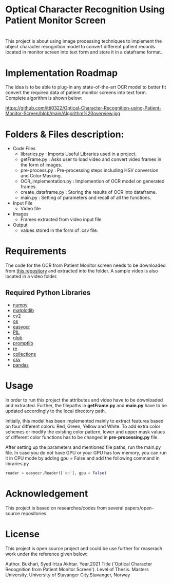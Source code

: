 # Optical Character Recognition Using Patient Monitor Screen 
#
This project is about using image processing techniques to implement the object character recognition model to convert different patient records located in monitor screen into text form and store it in a dataframe format. 

# Implementation Roadmap
The idea is to be able to plug-in any state-of-the-art OCR model to better fit convert the required data of patient monitor screens into text form. Complete algorithm is shown below:

https://github.com/itti0322/Optical-Character-Recognition-using-Patient-Monitor-Screen/blob/main/Algorithm%20overview.jpg


# Folders & Files description:
* Code Files
    * libraries.py : Imports Useful Libraries used in a project.
    * getFrame.py : Asks user to load video and convert video frames in the form of images.
    * pre-process.py : Pre-processing steps including HSV conversion and Color Masking.
    * OCR_implementation.py : Implemention of OCR model on generated frames.
    * create_dataframe.py : Storing the results of OCR into dataframe.
    * main.py : Setting of parameters and recall of all the functions.
* Input File
  * Video file
* Images
    * Frames extracted from video input file
* Output
    * values stored in the form of .csv file. 

# Requirements
The code for the OCR from Patient Monitor screen needs to be downloaded from [this repository]() and extracted into the folder. A sample video is also located in a video folder.

## Required Python Libraries
- [numpy](http://www.numpy.org/)
- [matplotlib](http://matplotlib.org/)
- [cv2](https://pypi.org/project/opencv-python/)
- [os](https://docs.python.org/3/library/os.html)
- [easyocr](https://pypi.org/project/easyocr/)
- [PIL](https://pypi.org/project/Pillow/)
- [glob](https://docs.python.org/3/library/glob.html)
- [promptlib](https://pypi.org/project/promptlib/)
- [re](https://docs.python.org/3/library/re.html)
- [collections](https://docs.python.org/3/library/collections.html)
- [csv](https://docs.python.org/3/library/csv.html)
- [pandas](https://pandas.pydata.org/)

# Usage
In order to run this project the attributes and video have to be downloaded and extracted. Further, the filepaths in __getFrame.py__ and __main.py__ have to be updated accordingly to the local directory path.

Initially, this model has been implemented mainly to extract features based on four different colors: Red, Green, Yellow and White. To add extra color schemes or modify the existing color pattern, lower and upper mask values of different color functions has to be changed in __pre-processing.py__ file. 

After setting up the parameters and mentioned file paths, run the main.py file. In case you do not have GPU or your GPU has low memory, you can run it in CPU mode by adding gpu = False and add the following command in libraries.py
``` python
reader = easyocr.Reader(['en'], gpu = False)
```

# Acknowledgement
This project is based on researches/codes from several papers/open-source repositories.


# License
This project is open source project and could be use further for reaserach work under the reference given below:

Author. Bukhari, Syed Irtza Akhtar.
Year.2021
Title ('Optical Character Recognition from Patient Monitor Screen').
Level of Thesis. Masters
University. University of Stavanger
City.Stavanger, Norway
